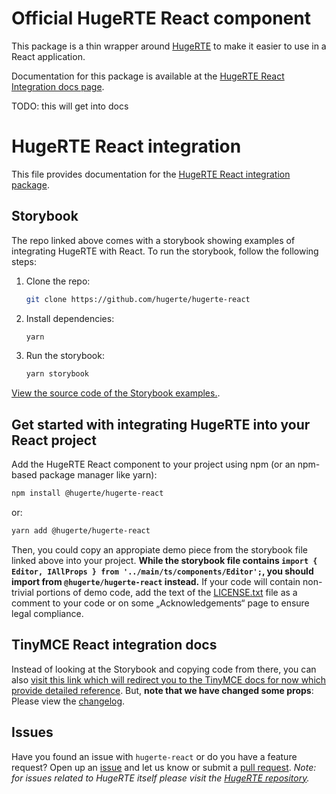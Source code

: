 # Official HugeRTE React component

This package is a thin wrapper around [HugeRTE](https://github.com/hugerte/hugerte) to make it easier to use in a React application.

Documentation for this package is available at the [HugeRTE React Integration docs page](https://github.com/hugerte/hugerte-docs/blob/main/integrations/react.md).

TODO: this will get into docs

# HugeRTE React integration
This file provides documentation for the [HugeRTE React integration package](https://github.com/hugerte/hugerte-react).

## Storybook
The repo linked above comes with a storybook showing examples of integrating HugeRTE with React. To run the storybook, follow the following steps:
1. Clone the repo:
   ```bash
   git clone https://github.com/hugerte/hugerte-react
   ```
2. Install dependencies:
   ```bash
   yarn
   ```
3. Run the storybook:
   ```bash
   yarn storybook
   ```

[View the source code of the Storybook examples.](https://github.com/hugerte/hugerte-react/blob/main/src/stories/Editor.stories.tsx).

## Get started with integrating HugeRTE into your React project
Add the HugeRTE React component to your project using npm (or an npm-based package manager like yarn):

```bash
npm install @hugerte/hugerte-react
```

or:

```bash
yarn add @hugerte/hugerte-react
```

Then, you could copy an appropiate demo piece from the storybook file linked above into your project. **While the storybook file contains `import { Editor, IAllProps } from '../main/ts/components/Editor';`, you should import from `@hugerte/hugerte-react` instead.** If your code will contain non-trivial portions of demo code, add the text of the [LICENSE.txt](LICENSE.txt) file as a comment to your code or on some „Acknowledgements“ page to ensure legal compliance.

## TinyMCE React integration docs
Instead of looking at the Storybook and copying code from there, you can also [visit this link which will redirect you to the TinyMCE docs for now which provide detailed reference](https://hugerte.org/docs/hugerte/1/react-ref). But, **note that we have changed some props**: Please view the [changelog](CHANGELOG.md).

## Issues

Have you found an issue with `hugerte-react` or do you have a feature request? Open up an [issue](https://github.com/hugerte/hugerte-react/issues) and let us know or submit a [pull request](https://github.com/hugerte/hugerte-react/pulls). *Note: for issues related to HugeRTE itself please visit the [HugeRTE repository](https://github.com/hugerte/hugerte).*